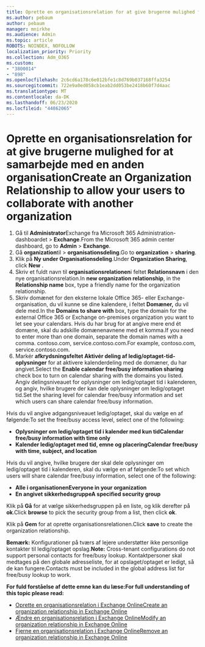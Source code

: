 ```yaml
---
title: Oprette en organisationsrelation for at give brugerne mulighed for at samarbejde med en anden organisation
ms.author: pebaum
author: pebaum
manager: mnirkhe
ms.audience: Admin
ms.topic: article
ROBOTS: NOINDEX, NOFOLLOW
localization_priority: Priority
ms.collection: Adm_O365
ms.custom:
- "3800014"
- "898"
ms.openlocfilehash: 2c6cd6a178c6e012bfe1c8d769b037168ffa3254
ms.sourcegitcommit: 722e9a0ed058cb1eab2dd053be2418b60f7d4aac
ms.translationtype: MT
ms.contentlocale: da-DK
ms.lasthandoff: 06/23/2020
ms.locfileid: "44862065"
---
```

# <a name="create-an-organization-relationship-to-allow-your-users-to-collaborate-with-another-organization"></a><span data-ttu-id="1b275-102">Oprette en organisationsrelation for at give brugerne mulighed for at samarbejde med en anden organisation</span><span class="sxs-lookup"><span data-stu-id="1b275-102">Create an Organization Relationship to allow your users to collaborate with another organization</span></span>

1. <span data-ttu-id="1b275-103">Gå til **Administrator**Exchange fra Microsoft 365 Administration-dashboardet  >  **Exchange**.</span><span class="sxs-lookup"><span data-stu-id="1b275-103">From the Microsoft 365 admin center dashboard, go to **Admin** > **Exchange**.</span></span>
2. <span data-ttu-id="1b275-104">Gå **organization**til  >  **organisationsdeling**.</span><span class="sxs-lookup"><span data-stu-id="1b275-104">Go to **organization** > **sharing**.</span></span>
3. <span data-ttu-id="1b275-105">Klik på **Ny** **under Organisationsdeling**.</span><span class="sxs-lookup"><span data-stu-id="1b275-105">Under **Organization Sharing**, click **New** .</span></span>
4. <span data-ttu-id="1b275-106">Skriv et fuldt navn til **organisationsrelationen**i feltet **Relationsnavn** i den nye organisationsrelation.</span><span class="sxs-lookup"><span data-stu-id="1b275-106">In **new organization relationship**, in the **Relationship name** box, type a friendly name for the organization relationship.</span></span>
5. <span data-ttu-id="1b275-107">Skriv domænet for den eksterne lokale Office 365- eller Exchange-organisation, du vil kunne se dine kalendere, i feltet **Domæner,** du vil dele med.</span><span class="sxs-lookup"><span data-stu-id="1b275-107">In the **Domains to share with** box, type the domain for the external Office 365 or Exchange on-premises organization you want to let see your calendars.</span></span> <span data-ttu-id="1b275-108">Hvis du har brug for at angive mere end ét domæne, skal du adskille domænenavnene med et komma.</span><span class="sxs-lookup"><span data-stu-id="1b275-108">If you need to enter more than one domain, separate the domain names with a comma.</span></span> <span data-ttu-id="1b275-109">contoso.com, service.contoso.com.</span><span class="sxs-lookup"><span data-stu-id="1b275-109">For example, contoso.com, service.contoso.com.</span></span>
6. <span data-ttu-id="1b275-110">Markér **afkrydsningsfeltet Aktivér deling af ledig/optaget-tid-oplysninger** for at aktivere kalenderdeling med de domæner, du har angivet.</span><span class="sxs-lookup"><span data-stu-id="1b275-110">Select the **Enable calendar free/busy information sharing** check box to turn on calendar sharing with the domains you listed.</span></span> <span data-ttu-id="1b275-111">Angiv delingsniveauet for oplysninger om ledig/optaget tid i kalenderen, og angiv, hvilke brugere der kan dele oplysninger om ledig/optaget tid.</span><span class="sxs-lookup"><span data-stu-id="1b275-111">Set the sharing level for calendar free/busy information and set which users can share calendar free/busy information.</span></span>  

<span data-ttu-id="1b275-112">Hvis du vil angive adgangsniveauet ledig/optaget, skal du vælge en af følgende:</span><span class="sxs-lookup"><span data-stu-id="1b275-112">To set the free/busy access level, select one of the following:</span></span>

- <span data-ttu-id="1b275-113">**Oplysninger om ledig/optaget tid i kalender med kun tid**</span><span class="sxs-lookup"><span data-stu-id="1b275-113">**Calendar free/busy information with time only**</span></span>
- <span data-ttu-id="1b275-114">**Kalender ledig/optaget med tid, emne og placering**</span><span class="sxs-lookup"><span data-stu-id="1b275-114">**Calendar free/busy with time, subject, and location**</span></span>  

 <span data-ttu-id="1b275-115">Hvis du vil angive, hvilke brugere der skal dele oplysninger om ledig/optaget tid i kalenderen, skal du vælge en af følgende:</span><span class="sxs-lookup"><span data-stu-id="1b275-115">To set which users will share calendar free/busy information, select one of the following:</span></span>

- <span data-ttu-id="1b275-116">**Alle i organisationen**</span><span class="sxs-lookup"><span data-stu-id="1b275-116">**Everyone in your organization**</span></span>
- <span data-ttu-id="1b275-117">**En angivet sikkerhedsgruppe**</span><span class="sxs-lookup"><span data-stu-id="1b275-117">**A specified security group**</span></span>  

<span data-ttu-id="1b275-118">Klik på **Gå** for at vælge sikkerhedsgruppen på en liste, og klik derefter på **ok**.</span><span class="sxs-lookup"><span data-stu-id="1b275-118">Click **browse** to pick the security group from a list, then click **ok**.</span></span>

<span data-ttu-id="1b275-119">Klik på **Gem** for at oprette organisationsrelationen.</span><span class="sxs-lookup"><span data-stu-id="1b275-119">Click **save** to create the organization relationship.</span></span>  

<span data-ttu-id="1b275-120">**Bemærk:** Konfigurationer på tværs af lejere understøtter ikke personlige kontakter til ledig/optaget opslag.</span><span class="sxs-lookup"><span data-stu-id="1b275-120">**Note:** Cross-tenant configurations do not support personal contacts for free/busy lookup.</span></span> <span data-ttu-id="1b275-121">Kontaktpersoner skal medtages på den globale adresseliste, for at opslaget/optaget er ledigt, så de kan fungere.</span><span class="sxs-lookup"><span data-stu-id="1b275-121">Contacts must be included in the global address list for free/busy lookup to work.</span></span>

<span data-ttu-id="1b275-122">**For fuld forståelse af dette emne kan du læse:**</span><span class="sxs-lookup"><span data-stu-id="1b275-122">**For full understanding of this topic please read:**</span></span>

- [<span data-ttu-id="1b275-123">Oprette en organisationsrelation i Exchange Online</span><span class="sxs-lookup"><span data-stu-id="1b275-123">Create an organization relationship in Exchange Online</span></span>](https://docs.microsoft.com/exchange/sharing/organization-relationships/create-an-organization-relationship)
- [<span data-ttu-id="1b275-124">Ændre en organisationsrelation i Exchange Online</span><span class="sxs-lookup"><span data-stu-id="1b275-124">Modify an organization relationship in Exchange Online</span></span>](https://docs.microsoft.com/exchange/sharing/organization-relationships/modify-an-organization-relationship)
- [<span data-ttu-id="1b275-125">Fjerne en organisationsrelation i Exchange Online</span><span class="sxs-lookup"><span data-stu-id="1b275-125">Remove an organization relationship in Exchange Online</span></span>](https://docs.microsoft.com/exchange/sharing/organization-relationships/remove-an-organization-relationship)
